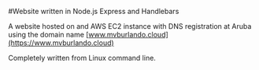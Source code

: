 #Website written in Node.js Express and Handlebars

A website hosted on and AWS EC2 instance with DNS registration at Aruba using the domain name [www.mvburlando.cloud](https://www.mvburlando.cloud)

Completely written from Linux command line.
